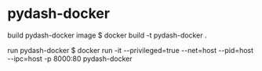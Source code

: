 # pydash-docker
build pydash-docker image
	$ docker build -t pydash-docker .

run pydash-docker
	$ docker run -it --privileged=true --net=host --pid=host --ipc=host -p 8000:80 pydash-docker

